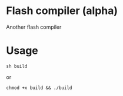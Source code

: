 Flash compiler (alpha)
======================

Another flash compiler

Usage
=====

    sh build

or

    chmod +x build && ./build
